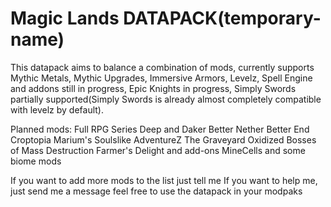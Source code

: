 # Magic Lands DATAPACK(temporary-name)


This datapack aims to balance a combination of mods, currently supports Mythic Metals, Mythic Upgrades, Immersive Armors, Levelz, Spell Engine and addons still in progress, Epic Knights in progress, Simply Swords partially supported(Simply Swords is already almost completely compatible with levelz by default).

Planned mods:
Full RPG Series
Deep and Daker
Better Nether
Better End
Croptopia
Marium's Soulslike
AdventureZ
The Graveyard
Oxidized
Bosses of Mass Destruction
Farmer's Delight and add-ons
MineCells
and some biome mods

If you want to add more mods to the list just tell me
If you want to help me, just send me a message
feel free to use the datapack in your modpaks
